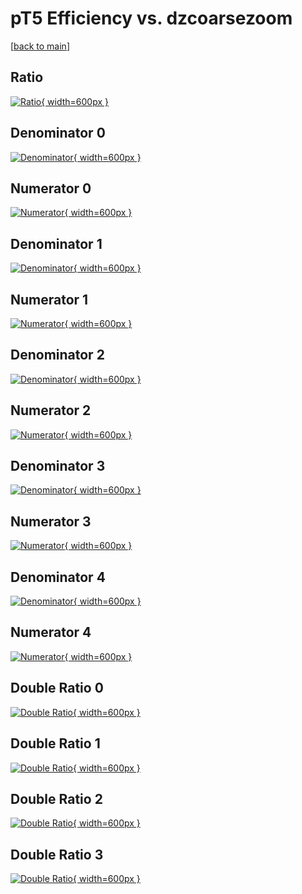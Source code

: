 # pT5 Efficiency vs. dzcoarsezoom

[[back to main](./)]



## Ratio

[![Ratio](../mtv/var/pT5_vtr_321_-1_eff_dzcoarsezoom.png){ width=600px }](../mtv/var/pT5_vtr_321_-1_eff_dzcoarsezoom.pdf)

## Denominator 0

[![Denominator](../mtv/den/pT5_vtr_321_-1_eff_dzcoarsezoom_den0.png){ width=600px }](../mtv/den/pT5_vtr_321_-1_eff_dzcoarsezoom_den0.pdf)

## Numerator 0

[![Numerator](../mtv/num/pT5_vtr_321_-1_eff_dzcoarsezoom_num0.png){ width=600px }](../mtv/num/pT5_vtr_321_-1_eff_dzcoarsezoom_num0.pdf)

## Denominator 1

[![Denominator](../mtv/den/pT5_vtr_321_-1_eff_dzcoarsezoom_den1.png){ width=600px }](../mtv/den/pT5_vtr_321_-1_eff_dzcoarsezoom_den1.pdf)

## Numerator 1

[![Numerator](../mtv/num/pT5_vtr_321_-1_eff_dzcoarsezoom_num1.png){ width=600px }](../mtv/num/pT5_vtr_321_-1_eff_dzcoarsezoom_num1.pdf)

## Denominator 2

[![Denominator](../mtv/den/pT5_vtr_321_-1_eff_dzcoarsezoom_den2.png){ width=600px }](../mtv/den/pT5_vtr_321_-1_eff_dzcoarsezoom_den2.pdf)

## Numerator 2

[![Numerator](../mtv/num/pT5_vtr_321_-1_eff_dzcoarsezoom_num2.png){ width=600px }](../mtv/num/pT5_vtr_321_-1_eff_dzcoarsezoom_num2.pdf)

## Denominator 3

[![Denominator](../mtv/den/pT5_vtr_321_-1_eff_dzcoarsezoom_den3.png){ width=600px }](../mtv/den/pT5_vtr_321_-1_eff_dzcoarsezoom_den3.pdf)

## Numerator 3

[![Numerator](../mtv/num/pT5_vtr_321_-1_eff_dzcoarsezoom_num3.png){ width=600px }](../mtv/num/pT5_vtr_321_-1_eff_dzcoarsezoom_num3.pdf)

## Denominator 4

[![Denominator](../mtv/den/pT5_vtr_321_-1_eff_dzcoarsezoom_den4.png){ width=600px }](../mtv/den/pT5_vtr_321_-1_eff_dzcoarsezoom_den4.pdf)

## Numerator 4

[![Numerator](../mtv/num/pT5_vtr_321_-1_eff_dzcoarsezoom_num4.png){ width=600px }](../mtv/num/pT5_vtr_321_-1_eff_dzcoarsezoom_num4.pdf)

## Double Ratio 0

[![Double Ratio](../mtv/ratio/pT5_vtr_321_-1_eff_dzcoarsezoom_ratio0.png){ width=600px }](../mtv/ratio/pT5_vtr_321_-1_eff_dzcoarsezoom_ratio0.pdf)

## Double Ratio 1

[![Double Ratio](../mtv/ratio/pT5_vtr_321_-1_eff_dzcoarsezoom_ratio1.png){ width=600px }](../mtv/ratio/pT5_vtr_321_-1_eff_dzcoarsezoom_ratio1.pdf)

## Double Ratio 2

[![Double Ratio](../mtv/ratio/pT5_vtr_321_-1_eff_dzcoarsezoom_ratio2.png){ width=600px }](../mtv/ratio/pT5_vtr_321_-1_eff_dzcoarsezoom_ratio2.pdf)

## Double Ratio 3

[![Double Ratio](../mtv/ratio/pT5_vtr_321_-1_eff_dzcoarsezoom_ratio3.png){ width=600px }](../mtv/ratio/pT5_vtr_321_-1_eff_dzcoarsezoom_ratio3.pdf)

